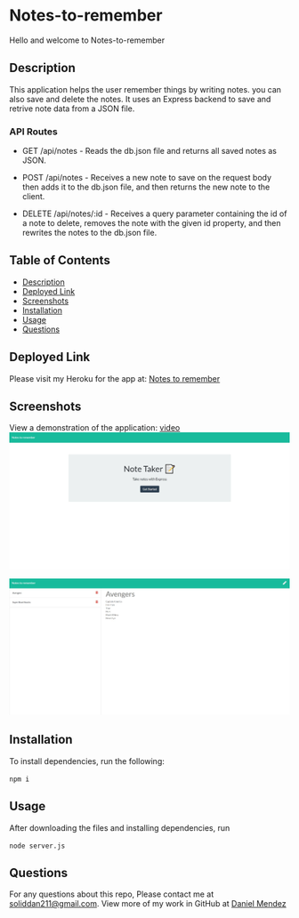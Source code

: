 # Notes-to-remember

Hello and welcome to Notes-to-remember

## Description

This application helps the user remember things by writing notes. you can also save and delete the notes. It uses an Express backend to save and retrive note data from a JSON file.


### API Routes

* GET /api/notes - Reads the db.json file and returns all saved notes as JSON.

* POST /api/notes - Receives a new note to save on the request body then adds it to the db.json file, and then returns the new note to the client.

* DELETE /api/notes/:id - Receives a query parameter containing the id of a note to delete, removes the note with the given id property, and then rewrites the notes to the db.json file.


## Table of Contents

* [Description](#description)
* [Deployed Link](#deployed-link)
* [Screenshots](#screenshots)
* [Installation](#installation)
* [Usage](#usage)
* [Questions](#questions)


## Deployed Link

Please visit my Heroku for the app at:  [Notes to remember](https://notestoremember.herokuapp.com/)


## Screenshots

View a demonstration of the application: [video](https://drive.google.com/file/d/14d_uskaSrLH1HjBIBS6yPgbl8re0DF-p/view)
![Notes to remember pic 2](/public/assets/images/Note%20taker%20begining.jpg)

![Notes to remember pic](/public/assets/images/Notes%20saved.jpg)



## Installation

To install dependencies, run the following:

`
npm i
`

## Usage

After downloading the files and installing dependencies, run 

`
node server.js
`

## Questions

For any questions about this repo, Please contact me at [soliddan211@gmail.com](mailto:soliddan211@gmail.com). View more of my work in GitHub at [Daniel Mendez](https://github.com/DanProgramsIt) 

